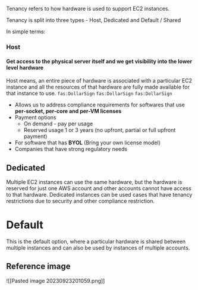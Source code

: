 Tenancy refers to how hardware is used to support EC2 instances. 

Tenancy is split into three types - Host, Dedicated and Default / Shared

In simple terms: 

### Host
#### Get access to the physical server itself and we get visibility into the lower level hardware
Host means, an entire piece of hardware is associated with a particular EC2 instance and all the resources of that hardware are fully made available for that instance to use. `fas:DollarSign` `fas:DollarSign` `fas:DollarSign`
- Allows us to address compliance requirements for softwares that use **per-socket, per-core and per-VM licenses**
- Payment options
	- On demand - pay per usage
	- Reserved usage 1 or 3 years (no upfront, partial or full upfront payment)
- For software that has **BYOL** (Bring your own license model) 
- Companies that have strong regulatory needs

## Dedicated
Multiple EC2 instances can use the same hardware, but the hardware is reserved for just one AWS account and other accounts cannot have access to that hardware. Dedicated instances can be used cases that have tenancy restrictions due to security and other compliance restriction. 


# Default
This is the default option, where a particular hardware is shared between multiple instances and can also be used by instances of multiple accounts. 




## Reference image

![[Pasted image 20230923201059.png]]
